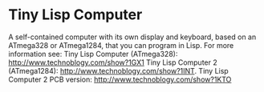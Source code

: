 # Tiny Lisp Computer
A self-contained computer with its own display and keyboard, based on an ATmega328 or ATmega1284, that you can program in Lisp.
For more information see:
Tiny Lisp Computer (ATmega328): http://www.technoblogy.com/show?1GX1
Tiny Lisp Computer 2 (ATmega1284): http://www.technoblogy.com/show?1INT.
Tiny Lisp Computer 2 PCB version: http://www.technoblogy.com/show?1KTO
